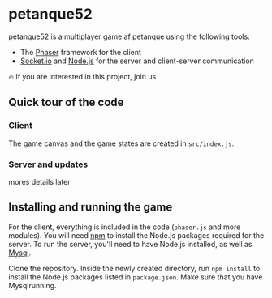 # petanque52

petanque52 is a multiplayer game af petanque
using the following tools:
- The [Phaser](https://phaser.io/) framework for the client 
- [Socket.io](http://socket.io/) and [Node.js](https://nodejs.org/en/) for the server and client-server communication

:fire: If you are interested in this project, join us

## Quick tour of the code

### Client

The game canvas and the game states are created in `src/index.js`.

### Server and updates

mores details later

## Installing and running the game

For the client, everything is included in the code (`phaser.js` and more modules). You will need [npm](https://www.npmjs.com/) to install the Node.js packages required for the server. To run the server, you'll need to have Node.js installed, as well as [Mysql](https://www.mysql.com/).

Clone the repository. Inside the newly created directory, run `npm install` to install the Node.js packages listed in `package.json`. Make sure that you have Mysqlrunning.




